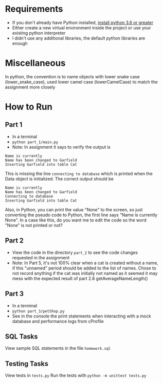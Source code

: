 # Requirements

* If you don't already have Python installed, [install python 3.6 or greater](https://www.python.org/downloads/)
* Either create a new virtual environment inside the project or use your existing python interpreter
* I didn't use any additional libraries, the default python libraries are enough

# Miscellaneous

In python, the convention is to name objects with lower snake case (lower_snake_case), used lower camel case
(lowerCamelCase) to match the assignment more closely

# How to Run

## Part 1

- In a terminal
- ```python part_1/main.py```
- Note: In assignment it says to verify the output is

```
Name is currently
Name has been changed to Garfield
Inserting Garfield into table Cat
```

This is missing the line `connecting to database` which is printed when the Data object is initialized. The correct
output should be

```
Name is currently
Name has been changed to Garfield
Connecting to database
Inserting Garfield into table Cat
```

Also, in Python, you can print the value "None" to the screen, so just converting the pseudo code to Python, the first
line says "Name is currently None". In a case like this, do you want me to edit the code so the word "None" is not
printed or not?

## Part 2

- View the code in the directory `part_2` to see the code changes requested in the assignment
- Note: In Part 5, it's not 100% clear when a cat is created without a name, if this "unnamed" period should be added to
  the list of names. Chose to not record anything if the cat was initially not named as it seemed it may mess with the
  expected result of part 2.8 getAverageNameLength()

## Part 3

- In a terminal
- ```python part_3/petShop.py```
- See in the console the print statements when interacting with a mock database and performance logs from cProfile

## SQL Tasks

View sample SQL statements in the file `homework.sql`

## Testing Tasks

View tests in `tests.py`
Run the tests with `python -m unittest tests.py`
